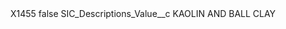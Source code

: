 <?xml version="1.0" encoding="UTF-8"?>
<CustomMetadata xmlns="http://soap.sforce.com/2006/04/metadata" xmlns:xsi="http://www.w3.org/2001/XMLSchema-instance" xmlns:xsd="http://www.w3.org/2001/XMLSchema">
    <label>X1455</label>
    <protected>false</protected>
    <values>
        <field>SIC_Descriptions_Value__c</field>
        <value xsi:type="xsd:string">KAOLIN AND BALL CLAY</value>
    </values>
</CustomMetadata>
